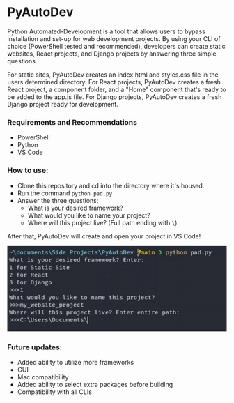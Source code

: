 # PyAutoDev

Python Automated-Development is a tool that allows users to bypass installation and set-up for web development projects. By using your CLI of choice (PowerShell tested and recommended), developers can create static websites, React projects, and Django projects by answering three simple questions.

For static sites, PyAutoDev creates an index.html and styles.css file in the users determined directory.
For React projects, PyAutoDev creates a fresh React project, a component folder, and a "Home" component that's ready to be added to the app.js file.
For Django projects, PyAutoDev creates a fresh Django project ready for development.

### Requirements and Recommendations
* PowerShell
* Python
* VS Code

### How to use:
* Clone this repository and cd into the directory where it's housed.
* Run the command `python pad.py`
* Answer the three questions:
  * What is your desired framework?
  * What would you like to name your project?
  * Where will this project live? (Full path ending with `\`)

After that, PyAutoDev will create and open your project in VS Code!

![](https://github.com/dacrews/PyAutoDev/blob/main/gif.gif)

### Future updates:
* Added ability to utilize more frameworks
* GUI
* Mac compatibility 
* Added ability to select extra packages before building
* Compatibility with all CLIs
